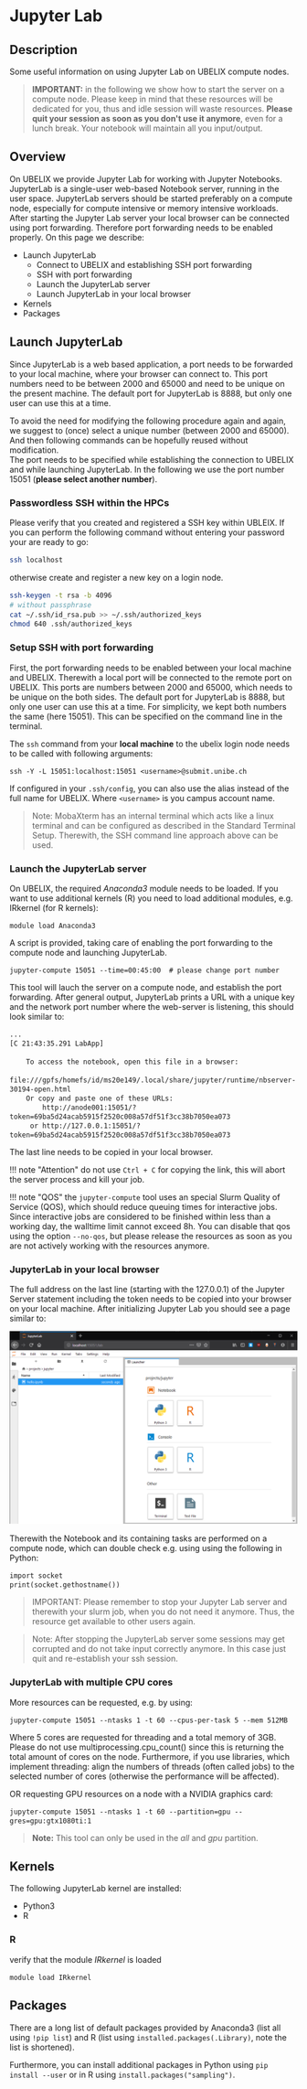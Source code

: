 # Jupyter Lab

## Description

Some useful information on using Jupyter Lab on UBELIX compute nodes.  

> **IMPORTANT:** in the following we show how to start the server on a compute node. 
> Please keep in mind that these resources will be dedicated for you, thus and idle session will waste resources. 
> **Please quit your session as soon as you don't use it anymore**, even for a lunch break. Your notebook will maintain all you input/output.

## Overview

On UBELIX we provide Jupyter Lab for working with Jupyter Notebooks. 
JupyterLab is a single-user web-based Notebook server, running in the user space. 
JupyterLab servers should be started preferably on a compute node, especially for compute intensive or memory intensive workloads. 
After starting the Jupyter Lab server your local browser can be connected using port forwarding. Therefore port forwarding needs to be enabled properly. 
On this page we describe:

* Launch JupyterLab
    * Connect to UBELIX and establishing SSH port forwarding 
    * SSH with port forwarding
    * Launch the JupyterLab server
    * Launch JupyterLab in your local browser
* Kernels
* Packages

## Launch JupyterLab

Since JupyterLab is a web based application, a port needs to be forwarded to your local machine, where your browser can connect to. 
This port numbers need to be between 2000 and 65000 and need to be unique on the present machine. 
The default port for JupyterLab is 8888, but only one user can use this at a time.

To avoid the need for modifying the following procedure again and again, we suggest to (once) select a unique number (between 2000 and 65000). And then following commands can be hopefully reused without modification.  
The port needs to be specified while establishing the connection to UBELIX and while launching JupyterLab. In the following we use the port number 15051 (**please select another number**).

### Passwordless SSH within the HPCs

Please verify that you created and registered a SSH key within UBLEIX. If you can perform the following command without entering your password your are ready to go:
```Bash
ssh localhost
```
otherwise create and register a new key on a login node.
```Bash
ssh-keygen -t rsa -b 4096
# without passphrase
cat ~/.ssh/id_rsa.pub >> ~/.ssh/authorized_keys
chmod 640 .ssh/authorized_keys
```

### Setup SSH with port forwarding 

First, the port forwarding needs to be enabled between your local machine and UBELIX. Therewith a local port will be connected to the remote port on UBELIX. This ports are numbers between 2000 and 65000, which needs to be unique on the both sides. The default port for JupyterLab is 8888, but only one user can use this at a time. For simplicity, we kept both numbers the same (here 15051). This can be specified on the command line in the terminal.

The ```ssh``` command from your **local machine** to the ubelix login node  needs to be called with following arguments:

```
ssh -Y -L 15051:localhost:15051 <username>@submit.unibe.ch
```
If configured in your ```.ssh/config```, you can also use the alias instead of the full name for UBELIX. Where `<username>` is you campus account name.

> Note: MobaXterm has an internal terminal which acts like a linux terminal and can be configured as described in the Standard Terminal Setup. Therewith, the SSH command line approach above can be used.

### Launch the JupyterLab server 

On UBELIX, the required *Anaconda3* module needs to be loaded. If you want to use additional kernels (R) you need to load additional modules, e.g. IRkernel (for R kernels):

```
module load Anaconda3
```

A script is provided, taking care of enabling the port forwarding to the compute node and launching JupyterLab. 

```
jupyter-compute 15051 --time=00:45:00  # please change port number
```
This tool will lauch the server on a compute node, and establish the port forwarding.
After general output, JupyterLab prints a URL with a unique key and the network port number where the web-server is listening, this should look similar to:

```
...
[C 21:43:35.291 LabApp]

    To access the notebook, open this file in a browser:
        file:///gpfs/homefs/id/ms20e149/.local/share/jupyter/runtime/nbserver-30194-open.html
    Or copy and paste one of these URLs:
        http://anode001:15051/?token=69ba5d24acab5915f2520c008a57df51f3cc38b7050ea073
     or http://127.0.0.1:15051/?token=69ba5d24acab5915f2520c008a57df51f3cc38b7050ea073
```

The last line needs to be copied in your local browser.

!!! note "Attention"
    do not use `Ctrl + C` for copying the link, this will abort the server process and kill your job. 

!!! note "QOS"
    the `jupyter-compute` tool uses an special Slurm Quality of Service (QOS), which should reduce queuing times for interactive jobs. 
    Since interactive jobs are considered to be finished within less than a working day, the walltime limit cannot exceed 8h. 
    You can disable that qos using the option `--no-qos`, but please release the resources as soon as you are not actively working with the resources anymore.

### JupyterLab in your local browser
The full address on the last line (starting with the 127.0.0.1) of the Jupyter Server statement including the token needs to be copied into your browser on your local machine. 
After initializing Jupyter Lab you should see a page similar to:

![jupyterLab-example](../images/jupyterLab-example.png "JupyterLab Example")

Therewith the Notebook and its containing tasks are performed on a compute node, which can double check e.g. using using the following in Python:

```
import socket
print(socket.gethostname())
```

> IMPORTANT: Please remember to stop your Jupyter Lab server and therewith your slurm job, when you do not need it anymore. Thus, the resource get available to other users again. 

> Note: After stopping the JupyterLab server some sessions may get corrupted and do not take input correctly anymore. In this case just quit and re-establish your ssh session.

### JupyterLab with multiple CPU cores

More resources can be requested, e.g. by using:

```
jupyter-compute 15051 --ntasks 1 -t 60 --cpus-per-task 5 --mem 512MB
```
Where 5 cores are requested for threading and a total memory of 3GB. 
Please do not use multiprocessing.cpu_count() since this is returning the total amount of cores on the node. 
Furthermore, if you use libraries, which implement threading: align the numbers of threads (often called jobs) to the selected number of cores (otherwise the performance will be affected).

OR requesting GPU resources on a node with a NVIDIA graphics card:
```
jupyter-compute 15051 --ntasks 1 -t 60 --partition=gpu --gres=gpu:gtx1080ti:1
```

> **Note:** This tool can only be used in the *all* and *gpu* partition. 

## Kernels

The following JupyterLab kernel are installed:

* Python3
* R

### R

verify that the module *IRkernel* is loaded

```
module load IRkernel
```

## Packages

There are a long list of default packages provided by Anaconda3 (list all using `!pip list`) and R (list using `installed.packages(.Library)`, note the list is shortened). 

Furthermore, you can install additional packages in Python using `pip install --user` or in R using `install.packages("sampling")`. 
